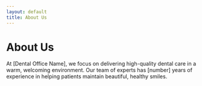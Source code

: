 ```yaml
---
layout: default
title: About Us
---
```


# About Us

At [Dental Office Name], we focus on delivering high-quality dental care in a warm, welcoming environment. Our team of experts has [number] years of experience in helping patients maintain beautiful, healthy smiles.
